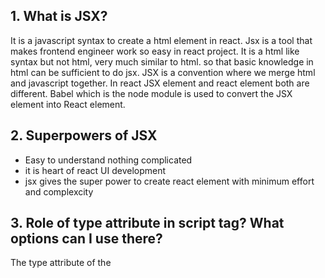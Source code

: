 ## 1. What is JSX?
<p>It is a javascript syntax to create a html element in react.
Jsx is a tool that makes frontend engineer work so easy in react project.
It is a html like syntax but not html, very much similar to html. so that basic knowledge in html can be sufficient to do jsx.
JSX is a convention where we merge html and javascript together.
In react JSX element and react element both are different.
Babel which is the node module is used to convert the JSX element into React element.</p>

## 2. Superpowers of JSX
<ul>
  <li>Easy to understand nothing complicated</li>
  <li>it is heart of react UI development</li>
  <li>jsx gives the super power to create react element with minimum effort and complexcity</li>
</ul>

## 3. Role of type attribute in script tag? What options can I use there?
<p>The type attribute of the <script> element indicates the type of script represented by the element: a classic script, an "import map", a JavaScript module, speculation rules, or a data block.</p>
<p>In react we can use module for type value in script tag</p>

## 4. {TitleComponent} vs {`<TitleComponent/>`} vs {`<TitleComponent></TitleComponent>`} in JSX
{TitleComponent}: This value describes the TitleComponent as a javascript expression or a variable. The {} can embed a javascript expression or a variable inside it.
`<TitleComponent/>` : This value represents a Component that is basically returning Some JSX value. In simple terms TitleComponent a function that is returning a JSX value. A component is written inside the {<  />} expression.
`<TitleComponent></TitleComponent>` : `<TitleComponent />` and `<TitleComponent></TitleComponent>` are equivalent only when `< TitleComponent />` has no child components. The opening and closing tags are created to include the child components.

